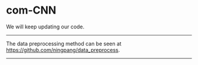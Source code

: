 # com-CNN
We will keep updating our code.

****
The data preprocessing method can be seen at https://github.com/ningpang/data_preprocess.

****

